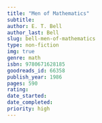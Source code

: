 ```yaml
---
title: "Men of Mathematics"
subtitle: 
author: E. T. Bell
author_last: Bell
slug: bell-men-of-mathematics
type: non-fiction
img: true
genre: math
isbn: 9780671628185
goodreads_id: 66358
publish_year: 1986
pages: 590
rating: 
date_started:
date_completed:
priority: high
---
```

